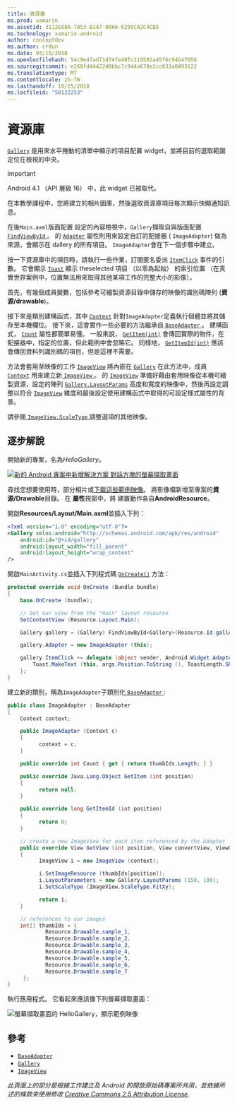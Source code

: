 ```yaml
---
title: 資源庫
ms.prod: xamarin
ms.assetid: 3112E68A-7853-B147-90A6-6295CA2C4CB5
ms.technology: xamarin-android
author: conceptdev
ms.author: crdun
ms.date: 03/15/2018
ms.openlocfilehash: 54c9e4fad71d74fe40fc119592a45f6c94b47056
ms.sourcegitcommit: e268fd44422d0bbc7c944a678e2cc633a0493122
ms.translationtype: MT
ms.contentlocale: zh-TW
ms.lasthandoff: 10/25/2018
ms.locfileid: "50122253"
---
```

# <a name="gallery"></a>資源庫

[`Gallery`](https://developer.xamarin.com/api/type/Android.Widget.Gallery/) 是用來水平捲動的清單中顯示的項目配置 widget，並將目前的選取範圍定位在檢視的中央。

> [!IMPORTANT]
> Android 4.1 （API 層級 16） 中，此 widget 已被取代。 

在本教學課程中，您將建立的相片圖庫，然後選取資源庫項目每次顯示快顯通知訊息。

在後`Main.axml`版面配置 設定的內容檢視中，`Gallery`擷取自與版面配置[ `FindViewById` ](https://developer.xamarin.com/api/member/Android.App.Activity.FindViewById/p/System.Int32/)。
的 [`Adapter`](https://developer.xamarin.com/api/property/Android.Widget.AdapterView.RawAdapter/)
屬性則用來設定自訂的配接器 ( `ImageAdapter`) 做為來源，會顯示在 dallery 的所有項目。 `ImageAdapter`會在下一個步驟中建立。

按一下資源庫中的項目時，請執行一些作業，訂閱匿名委派 [`ItemClick`](https://developer.xamarin.com/api/event/Android.Widget.AdapterView.ItemClick/)
事件的引數。 它會顯示 [`Toast`](https://developer.xamarin.com/api/type/Android.Widget.Toast/)
顯示 theselected 項目 （以零為起始） 的索引位置 （在真實世界案例中，位置無法用來取得其他某項工作的完整大小的影像）。

首先，有幾個成員變數，包括參考可繪製資源目錄中儲存的映像的識別碼陣列 (**資源/drawable**)。

接下來是類別建構函式，其中 [`Context`](https://developer.xamarin.com/api/type/Android.Content.Context/)
針對`ImageAdapter`定義執行個體並將其儲存至本機欄位。
接下來，這會實作一些必要的方法繼承自[ `BaseAdapter` ](https://developer.xamarin.com/api/type/Android.Widget.BaseAdapter/)。
建構函式， [`Count`](https://developer.xamarin.com/api/property/Android.Widget.BaseAdapter.Count/)
屬性都簡單易懂。 一般來說， [`GetItem(int)`](https://developer.xamarin.com/api/member/Android.Widget.BaseAdapter.GetItem/p/System.Int32/)
會傳回實際的物件，在配接器中，指定的位置，但此範例中會忽略它。 同樣地， [`GetItemId(int)`](https://developer.xamarin.com/api/member/Android.Widget.BaseAdapter.GetItemId/p/System.Int32/)
應該會傳回資料列識別碼的項目，但是這裡不需要。

方法會套用至映像的工作 [`ImageView`](https://developer.xamarin.com/api/type/Android.Widget.ImageView/)
將內嵌在 [`Gallery`](https://developer.xamarin.com/api/type/Android.Widget.Gallery/)
在此方法中，成員 [`Context`](https://developer.xamarin.com/api/type/Android.Content.Context/)
用來建立新[ `ImageView` ](https://developer.xamarin.com/api/type/Android.Widget.ImageView/)。
的 [`ImageView`](https://developer.xamarin.com/api/type/Android.Widget.ImageView/)
準備好藉由套用映像從本機可繪製資源，設定的陣列 [`Gallery.LayoutParams`](https://developer.xamarin.com/api/type/Android.Widget.Gallery+LayoutParams/)
高度和寬度的映像中，然後再設定調整以符合 [`ImageView`](https://developer.xamarin.com/api/type/Android.Widget.ImageView/)
維度和最後設定使用建構函式中取得的可設定樣式屬性的背景。

請參閱[ `ImageView.ScaleType` ](https://developer.xamarin.com/api/type/Android.Widget.ImageView+ScaleType/)調整選項的其他映像。

## <a name="walkthrough"></a>逐步解說

開始新的專案，名為*HelloGallery*。

[![新的 Android 專案中新增解決方案 對話方塊的螢幕擷取畫面](gallery-images/hellogallery1-sml.png)](gallery-images/hellogallery1.png#lightbox)

尋找您想要使用時，部分相片或[下載這些範例映像](http://developer.android.com/shareables/sample_images.zip)。
將影像檔新增至專案的**資源/Drawable**目錄。 在 **屬性**視窗中，將 建置動作各自**AndroidResource**。

開啟**Resources/Layout/Main.axml**並插入下列：

```xml
<?xml version="1.0" encoding="utf-8"?>
<Gallery xmlns:android="http://schemas.android.com/apk/res/android"
    android:id="@+id/gallery"
    android:layout_width="fill_parent"
    android:layout_height="wrap_content"
/>
```

開啟`MainActivity.cs`並插入下列程式碼 [`OnCreate()`](https://developer.xamarin.com/api/member/Android.App.Activity.OnCreate/p/Android.OS.Bundle/)
方法：

```csharp
protected override void OnCreate (Bundle bundle)
{
    base.OnCreate (bundle);

    // Set our view from the "main" layout resource
    SetContentView (Resource.Layout.Main);

    Gallery gallery = (Gallery) FindViewById<Gallery>(Resource.Id.gallery);

    gallery.Adapter = new ImageAdapter (this);

    gallery.ItemClick += delegate (object sender, Android.Widget.AdapterView.ItemClickEventArgs args) {
        Toast.MakeText (this, args.Position.ToString (), ToastLength.Short).Show ();
    };
}
```

建立新的類別，稱為`ImageAdapter`子類別化[ `BaseAdapter` ](https://developer.xamarin.com/api/type/Android.Widget.BaseAdapter/):

```csharp
public class ImageAdapter : BaseAdapter
{
    Context context;

    public ImageAdapter (Context c)
    {
          context = c;
    }

    public override int Count { get { return thumbIds.Length; } }

    public override Java.Lang.Object GetItem (int position)
    {
          return null;
    }

    public override long GetItemId (int position)
    {
          return 0;
    }

    // create a new ImageView for each item referenced by the Adapter
    public override View GetView (int position, View convertView, ViewGroup parent)
    {
          ImageView i = new ImageView (context);

          i.SetImageResource (thumbIds[position]);
          i.LayoutParameters = new Gallery.LayoutParams (150, 100);
          i.SetScaleType (ImageView.ScaleType.FitXy);

          return i;
    }

    // references to our images
    int[] thumbIds = {
            Resource.Drawable.sample_1,
            Resource.Drawable.sample_2,
            Resource.Drawable.sample_3,
            Resource.Drawable.sample_4,
            Resource.Drawable.sample_5,
            Resource.Drawable.sample_6,
            Resource.Drawable.sample_7
     };
}

```

執行應用程式。 它看起來應該像下列螢幕擷取畫面：

![螢幕擷取畫面的 HelloGallery，顯示範例映像](gallery-images/hellogallery3.png)



## <a name="references"></a>參考

-   [`BaseAdapter`](https://developer.xamarin.com/api/type/Android.Widget.BaseAdapter/)
-   [`Gallery`](https://developer.xamarin.com/api/type/Android.Widget.Gallery/)
-   [`ImageView`](https://developer.xamarin.com/api/type/Android.Widget.ImageView/)

*此頁面上的部分是根據工作建立及 Android 的開放原始碼專案所共用，並依據所述的條款來使用修改*
[*Creative Commons 2.5 Attribution License*](http://creativecommons.org/licenses/by/2.5/).


